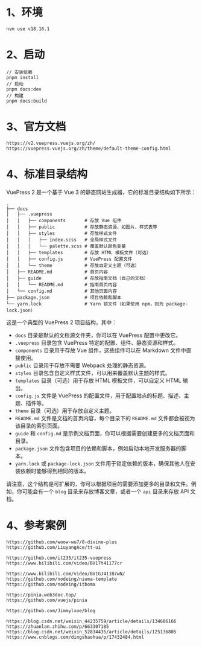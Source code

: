 # 1、环境
```text
nvm use v18.16.1
```

# 2、启动
```text
// 安装依赖
pnpm install
// 启动
pnpm docs:dev
// 构建
pnpm docs:build
```

# 3、官方文档
```text
https://v2.vuepress.vuejs.org/zh/
https://vuepress.vuejs.org/zh/theme/default-theme-config.html
```




# 4、标准目录结构
VuePress 2 是一个基于 Vue 3 的静态网站生成器，它的标准目录结构如下所示：
```
.
├── docs
│   ├── .vuepress
│   │   ├── components       # 存放 Vue 组件
│   │   ├── public           # 存放静态资源，如图片、样式表等
│   │   ├── styles           # 存放样式文件
│   │   │   ├── index.scss   # 全局样式文件
│   │   │   └── palette.scss # 覆盖默认颜色变量
│   │   ├── templates        # 存放 HTML 模板文件（可选）
│   │   ├── config.js        # VuePress 配置文件
│   │   └── theme            # 存放自定义主题（可选）
│   ├── README.md            # 首页内容
│   ├── guide                # 存放指南文档（自己的文档）
│   │   └── README.md        # 指南首页内容
│   └── config.md            # 其他页面内容
├── package.json             # 项目依赖和脚本
└── yarn.lock                # Yarn 锁文件（如果使用 npm，则为 package-lock.json）
```

这是一个典型的 VuePress 2 项目结构，其中：
- `docs` 目录是默认的文档源文件夹，你可以在 VuePress 配置中更改它。
- `.vuepress` 目录包含 VuePress 特定的配置、组件、静态资源和样式。
- `components` 目录用于存放 Vue 组件，这些组件可以在 Markdown 文件中直接使用。
- `public` 目录用于存放不需要 Webpack 处理的静态资源。
- `styles` 目录包含自定义样式文件，可以用来覆盖默认主题的样式。
- `templates` 目录（可选）用于存放 HTML 模板文件，可以自定义 HTML 输出。
- `config.js` 文件是 VuePress 的配置文件，用于配置站点的标题、描述、主题、插件等。
- `theme` 目录（可选）用于存放自定义主题。
- `README.md` 文件是文档的首页内容，每个目录下的 `README.md` 文件都会被视为该目录的索引页面。
- `guide` 和 `config.md` 是示例文档页面，你可以根据需要创建更多的文档页面和目录。
- `package.json` 文件包含项目的依赖和脚本，例如启动本地开发服务器的脚本。
- `yarn.lock` 或 `package-lock.json` 文件用于锁定依赖的版本，确保其他人在安装依赖时能够得到相同的版本。

请注意，这个结构是可扩展的，你可以根据项目的需要添加更多的目录和文件。例如，你可能会有一个 `blog` 目录来存放博客文章，或者一个 `api` 目录来存放 API 文档。


# 4、参考案例
```text
https://github.com/woow-wu7/8-divine-plus
https://github.com/LiuyangAce/tt-ui

https://github.com/it235/it235-vuepress
https://www.bilibili.com/video/BV17t41177cr
```

```text
https://www.bilibili.com/video/BV1GJ411B7wN/
https://github.com/nodeing/niuma-template
https://github.com/nodeing/itboma

https://pinia.web3doc.top/
https://github.com/vuejs/pinia

https://github.com/Jimmylxue/blog
```

```text
https://blog.csdn.net/weixin_44235759/article/details/134686166
https://zhuanlan.zhihu.com/p/663307185
https://blog.csdn.net/weixin_52834435/article/details/125136805
https://www.cnblogs.com/dingshaohua/p/17432484.html
```